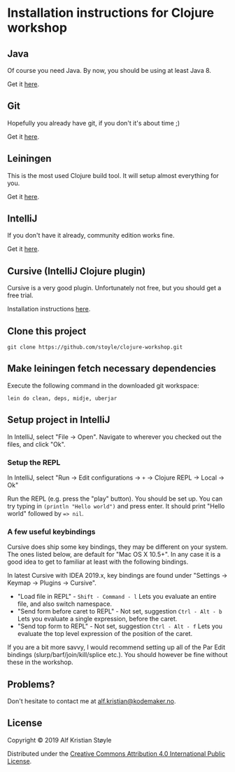 # Installation instructions for Clojure workshop

## Java

Of course you need Java. By now, you should be using at least Java 8.

Get it [here](http://www.oracle.com/technetwork/java/javase/downloads/index.html).

## Git

Hopefully you already have git, if you don't it's about time ;)

Get it [here](http://git-scm.com/).

## Leiningen

This is the most used Clojure build tool. It will setup almost everything for you.

Get it [here](http://leiningen.org/).

## IntelliJ

If you don't have it already, community edition works fine.

Get it [here](https://www.jetbrains.com/idea/download/).

## Cursive (IntelliJ Clojure plugin)

Cursive is a very good plugin. Unfortunately not free, but you should get a free trial.

Installation instructions [here](https://cursive-ide.com/userguide/).


## Clone this project
```
git clone https://github.com/stoyle/clojure-workshop.git
```
## Make leiningen fetch necessary dependencies

Execute the following command in the downloaded git workspace:

```
lein do clean, deps, midje, uberjar
```

## Setup project in IntelliJ

In IntelliJ, select "File -> Open". Navigate to wherever you checked out the files,
and click "Ok".

### Setup the REPL

In IntelliJ, select "Run -> Edit configurations -> `+` -> Clojure REPL -> Local -> Ok"

Run the REPL (e.g. press the "play" button). You should be set up. You can try typing in
`(println "Hello world")` and press enter. It should print "Hello world" followed by
`=> nil`.

### A few useful keybindings

Cursive does ship some key bindings, they may be different on your system. The ones listed below,
are default for "Mac OS X 10.5+". In any case it is a good idea to get to familiar at least
with the following bindings.

In latest Cursive with IDEA 2019.x, key bindings are found under
"Settings -> Keymap -> Plugins -> Cursive".

* "Load file in REPL" - `Shift - Command - l` Lets you evaluate an entire file, and also switch namespace.
* "Send form before caret to REPL" - Not set, suggestion `Ctrl - Alt - b` Lets you evaluate a single expression, before the caret.
* "Send top form to REPL" - Not set, suggestion `Ctrl - Alt - f` Lets you evaluate the top level expression of the position of the caret.

If you are a bit more savvy, I would recommend setting up all of the Par Edit bindings (slurp/barf/join/kill/splice etc.). You
should however be fine without these in the workshop.

## Problems?

Don't hesitate to contact me at alf.kristian@kodemaker.no.

## License

Copyright © 2019 Alf Kristian Støyle

Distributed under the [Creative Commons Attribution 4.0 International Public License](http://creativecommons.org/licenses/by/4.0/).
